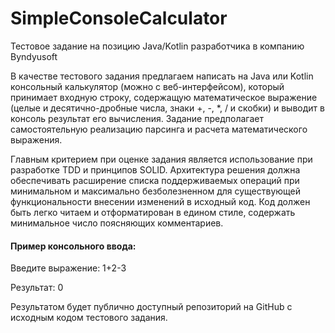 # SimpleConsoleCalculator
Тестовое задание на позицию Java/Kotlin разработчика в компанию Byndyusoft

В качестве тестового задания предлагаем написать на Java или Kotlin консольный калькулятор (можно с веб-интерфейсом), который принимает входную строку, содержащую математическое выражение (целые и десятично-дробные числа, знаки +, -, *, / и скобки) и выводит в консоль результат его вычисления. Задание предполагает самостоятельную реализацию парсинга и расчета математического выражения.

Главным критерием при оценке задания является использование при разработке TDD и принципов SOLID. Архитектура решения должна обеспечивать расширение списка поддерживаемых операций при минимальном и максимально безболезненном для существующей функциональности внесении изменений в исходный код. Код должен быть легко читаем и отформатирован в едином стиле, содержать минимальное число поясняющих комментариев.

#### Пример консольного ввода:

Введите выражение: 1+2-3

Результат: 0

Результатом будет публично доступный репозиторий на GitHub с исходным кодом тестового задания.